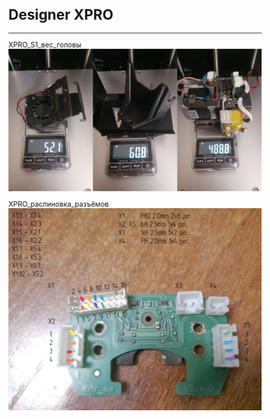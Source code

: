 # Designer XPRO
---


XPRO_S1_вес_головы
![XPRO_S1_вес_головы](./img/XPRO_S1_вес_головы.jpg)


XPRO_распиновка_разъёмов
![XPRO_распиновка_разъёмов](./img/XPRO_распиновка_разъёмов.jpg)